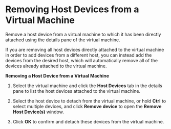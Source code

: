 # Removing Host Devices from a Virtual Machine

Remove a host device from a virtual machine to which it has been directly attached using the details pane of the virtual machine.

If you are removing all host devices directly attached to the virtual machine in order to add devices from a different host, you can instead add the devices from the desired host, which will automatically remove all of the devices already attached to the virtual machine.

**Removing a Host Device from a Virtual Machine**

1. Select the virtual machine and click the **Host Devices** tab in the details pane to list the host devices attached to the virtual machine.

2. Select the host device to detach from the virtual machine, or hold **Ctrl** to select multiple devices, and click **Remove device** to open the **Remove Host Device(s)** window.

3. Click **OK** to confirm and detach these devices from the virtual machine. 
